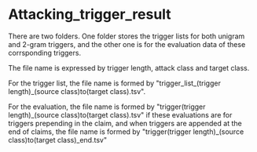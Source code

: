 # Attacking_trigger_result
There are two folders. One folder stores the trigger lists for both unigram and 2-gram triggers, and the other one is for the evaluation data of these corrsponding triggers.

The file name is expressed by trigger length, attack class and target class.

For the trigger list, the file name is formed by "trigger_list_(trigger length)_(source class)to(target class).tsv".

For the evaluation, the file name is formed by "trigger(trigger length)\_(source class)to(target class).tsv" if these evaluations are for triggers prepending in the claim,
and when triggers are appended at the end of claims, the file name is formed by "trigger(trigger length)_(source class)to(target class)_end.tsv"
